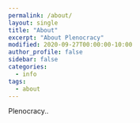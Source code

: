 ```yaml
---
permalink: /about/
layout: single
title: "About"
excerpt: "About Plenocracy"
modified: 2020-09-27T00:00:00-10:00
author_profile: false
sidebar: false
categories:
  - info
tags:
  - about
---
```


Plenocracy..
